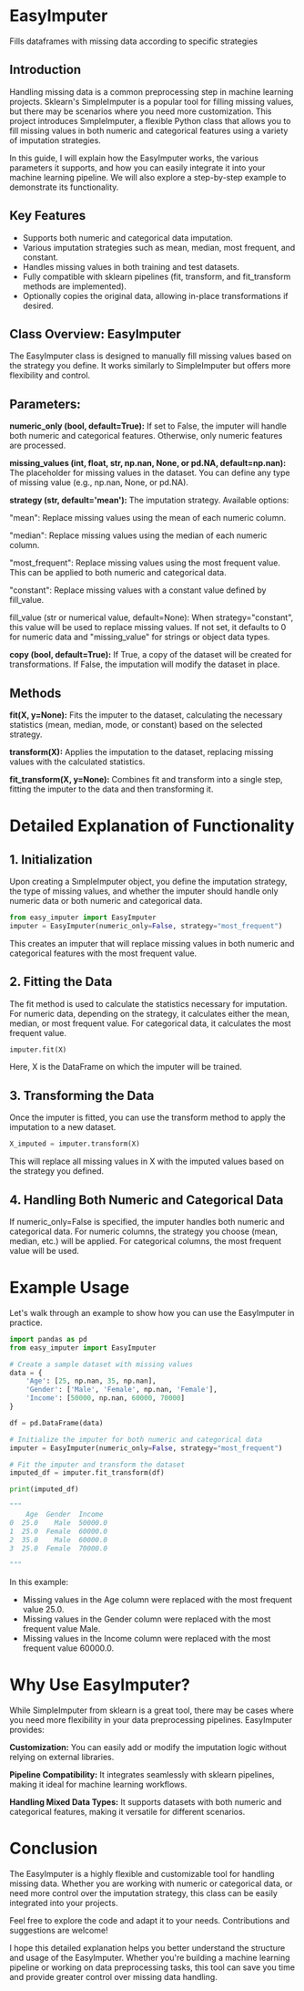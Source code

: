 # EasyImputer
Fills dataframes with missing data according to specific strategies
## Introduction
Handling missing data is a common preprocessing step in machine learning projects. Sklearn's SimpleImputer is a popular tool for filling missing values, but there may be scenarios where you need more customization. This project introduces SımpleImputer, a flexible Python class that allows you to fill missing values in both numeric and categorical features using a variety of imputation strategies.

In this guide, I will explain how the EasyImputer works, the various parameters it supports, and how you can easily integrate it into your machine learning pipeline. We will also explore a step-by-step example to demonstrate its functionality.

## Key Features
* Supports both numeric and categorical data imputation.
* Various imputation strategies such as mean, median, most frequent, and constant.
* Handles missing values in both training and test datasets.
* Fully compatible with sklearn pipelines (fit, transform, and fit_transform methods are implemented).
* Optionally copies the original data, allowing in-place transformations if desired.

## Class Overview: EasyImputer
The EasyImputer class is designed to manually fill missing values based on the strategy you define. It works similarly to SimpleImputer but offers more flexibility and control.

## Parameters:
**numeric_only (bool, default=True):** If set to False, the imputer will handle both numeric and categorical features. Otherwise, only numeric features are processed.

**missing_values (int, float, str, np.nan, None, or pd.NA, default=np.nan):** The placeholder for missing values in the dataset. You can define any type of missing value (e.g., np.nan, None, or pd.NA).

**strategy (str, default='mean'):** The imputation strategy. Available options:

"mean": Replace missing values using the mean of each numeric column.

"median": Replace missing values using the median of each numeric column.

"most_frequent": Replace missing values using the most frequent value. This can be applied to both numeric and categorical data.

"constant": Replace missing values with a constant value defined by fill_value.

fill_value (str or numerical value, default=None): When strategy="constant", this value will be used to replace missing values. If not set, it defaults to 0 for numeric data and "missing_value" for strings or object data types.

**copy (bool, default=True):** If True, a copy of the dataset will be created for transformations. If False, the imputation will modify the dataset in place.

## Methods
**fit(X, y=None):** Fits the imputer to the dataset, calculating the necessary statistics (mean, median, mode, or constant) based on the selected strategy.

**transform(X):** Applies the imputation to the dataset, replacing missing values with the calculated statistics.

**fit_transform(X, y=None):** Combines fit and transform into a single step, fitting the imputer to the data and then transforming it.


# Detailed Explanation of Functionality
## 1. Initialization
Upon creating a SımpleImputer object, you define the imputation strategy, the type of missing values, and whether the imputer should handle only numeric data or both numeric and categorical data.

```python
from easy_imputer import EasyImputer
imputer = EasyImputer(numeric_only=False, strategy="most_frequent")
```

This creates an imputer that will replace missing values in both numeric and categorical features with the most frequent value.

## 2. Fitting the Data
The fit method is used to calculate the statistics necessary for imputation. For numeric data, depending on the strategy, it calculates either the mean, median, or most frequent value. For categorical data, it calculates the most frequent value.
```python
imputer.fit(X)
```
Here, X is the DataFrame on which the imputer will be trained.

## 3. Transforming the Data
Once the imputer is fitted, you can use the transform method to apply the imputation to a new dataset.
```python
X_imputed = imputer.transform(X)
```
This will replace all missing values in X with the imputed values based on the strategy you defined.

## 4. Handling Both Numeric and Categorical Data
If numeric_only=False is specified, the imputer handles both numeric and categorical data. For numeric columns, the strategy you choose (mean, median, etc.) will be applied. For categorical columns, the most frequent value will be used.

# Example Usage
Let's walk through an example to show how you can use the EasyImputer in practice.
```python
import pandas as pd
from easy_imputer import EasyImputer

# Create a sample dataset with missing values
data = {
    'Age': [25, np.nan, 35, np.nan],
    'Gender': ['Male', 'Female', np.nan, 'Female'],
    'Income': [50000, np.nan, 60000, 70000]
}

df = pd.DataFrame(data)

# Initialize the imputer for both numeric and categorical data
imputer = EasyImputer(numeric_only=False, strategy="most_frequent")

# Fit the imputer and transform the dataset
imputed_df = imputer.fit_transform(df)

print(imputed_df)

"""
    Age  Gender  Income
0  25.0    Male  50000.0
1  25.0  Female  60000.0
2  35.0    Male  60000.0
3  25.0  Female  70000.0

"""
```
In this example:

* Missing values in the Age column were replaced with the most frequent value 25.0.
* Missing values in the Gender column were replaced with the most frequent value Male.
* Missing values in the Income column were replaced with the most frequent value 60000.0.


# Why Use EasyImputer?
While SimpleImputer from sklearn is a great tool, there may be cases where you need more flexibility in your data preprocessing pipelines. EasyImputer provides:

**Customization:** You can easily add or modify the imputation logic without relying on external libraries.

**Pipeline Compatibility:** It integrates seamlessly with sklearn pipelines, making it ideal for machine learning workflows.

**Handling Mixed Data Types:** It supports datasets with both numeric and categorical features, making it versatile for different scenarios.

# Conclusion
The EasyImputer is a highly flexible and customizable tool for handling missing data. Whether you are working with numeric or categorical data, or need more control over the imputation strategy, this class can be easily integrated into your projects.

Feel free to explore the code and adapt it to your needs. Contributions and suggestions are welcome!

I hope this detailed explanation helps you better understand the structure and usage of the EasyImputer. Whether you're building a machine learning pipeline or working on data preprocessing tasks, this tool can save you time and provide greater control over missing data handling.

